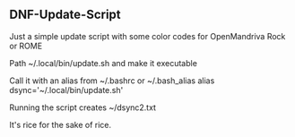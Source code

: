 ## DNF-Update-Script
Just a simple update script with some color codes for OpenMandriva Rock or ROME

Path ~/.local/bin/update.sh and make it executable

Call it with an alias from ~/.bashrc or ~/.bash_alias
alias dsync='~/.local/bin/update.sh'

Running the script creates ~/dsync2.txt

It's rice for the sake of rice.
